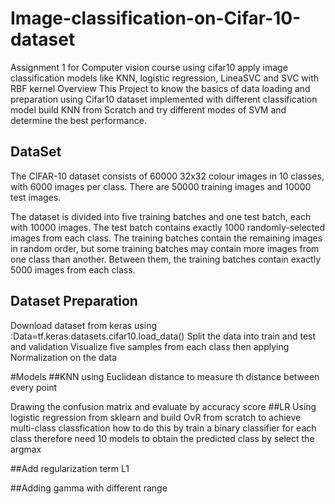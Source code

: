 # Image-classification-on-Cifar-10-dataset
Assignment 1 for Computer vision course using cifar10 apply image classification models like KNN, logistic regression, LineaSVC and SVC with RBF kernel
 Overview This Project to know the basics of data loading and preparation using Cifar10 dataset implemented with different classification model build KNN from Scratch and try different modes of SVM and determine the best performance.

## DataSet

The CIFAR-10 dataset consists of 60000 32x32 colour images in 10 classes, with 6000 images per class. There are 50000 training images and 10000 test images.

The dataset is divided into five training batches and one test batch, each with 10000 images. The test batch contains exactly 1000 randomly-selected images from each class. The training batches contain the remaining images in random order, but some training batches may contain more images from one class than another. Between them, the training batches contain exactly 5000 images from each class.



## Dataset Preparation 
Download dataset from keras using :Data=tf.keras.datasets.cifar10.load_data() Split the data into train and test and validation Visualize five samples from each class then applying Normalization on the data

#Models
##KNN
using Euclidean distance to measure th distance between every point 

Drawing the confusion matrix and evaluate by accuracy score
##LR
Using logistic regression from sklearn and build OvR from scratch to achieve multi-class classfication how to do this by train a binary classifier for each class therefore need 10 models to obtain the predicted class by select the argmax

##Add regularization term L1

##Adding gamma with different range
